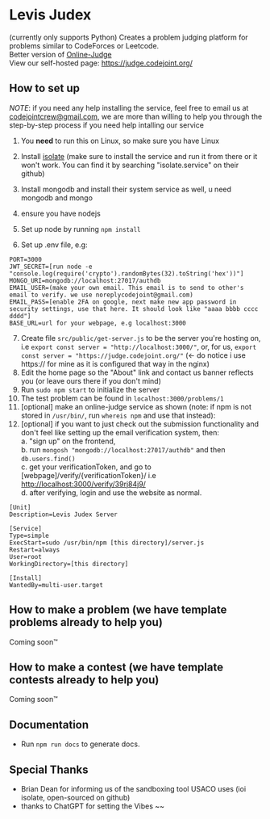 # Levis Judex

(currently only supports Python) Creates a problem judging platform for problems similar to CodeForces or Leetcode. \
Better version of [Online-Judge](https://github.com/VinkentLi/Online-Judge) \
View our self-hosted page: <https://judge.codejoint.org/>

## How to set up

*NOTE*:  if you need any help installing the service, feel free to email us at <codejointcrew@gmail.com>, we are more than willing to help you through the step-by-step process if you need help intalling our service

1. You **need** to run this on Linux, so make sure you have Linux

2. Install [isolate](https://github.com/ioi/isolate) (make sure to install the service and run it from there or it won't work. You can find it by searching "isolate.service" on their github)
3. Install mongodb and install their system service as well, u need mongodb and mongo
4. ensure you have nodejs
5. Set up node by running `npm install`
6. Set up .env file, e.g:

```dotenv
PORT=3000
JWT_SECRET=[run node -e "console.log(require('crypto').randomBytes(32).toString('hex'))"]
MONGO_URI=mongodb://localhost:27017/authdb
EMAIL_USER=(make your own email. This email is to send to other's email to verify. we use noreplycodejoint@gmail.com)
EMAIL_PASS=[enable 2FA on google, next make new app password in security settings, use that here. It should look like "aaaa bbbb cccc dddd"]
BASE_URL=url for your webpage, e.g localhost:3000
```

7. Create file `src/public/get-server.js` to be the server you're hosting on, i.e
   `export const server = "http://localhost:3000/"`, or, for us, `export const server = "https://judge.codejoint.org/"` (<- do notice i use https:// for mine as it is configured that way in the nginx)
8. Edit the home page so the "About" link and contact us banner reflects you (or leave ours there if you don't mind)
9. Run `sudo npm start` to initialize the server
10. The test problem can be found in `localhost:3000/problems/1`
11. [optional] make an online-judge service as shown (note: if npm is not stored in `/usr/bin/`, run `whereis npm` and use that instead):
12. [optional] if you want to just check out the submission functionality and don't feel like setting up the email verification system, then:  
    a. "sign up" on the frontend,  
    b. run `mongosh "mongodb://localhost:27017/authdb"` and then `db.users.find()`  
    c. get your verificationToken, and go to [webpage]/verify/{verificationToken}/ i.e <http://localhost:3000/verify/39rj84j9/>  
    d. after verifying, login and use the website as normal.  

```
[Unit]
Description=Levis Judex Server

[Service]
Type=simple
ExecStart=sudo /usr/bin/npm [this directory]/server.js
Restart=always
User=root
WorkingDirectory=[this directory]

[Install]
WantedBy=multi-user.target
```

## How to make a problem (we have template problems already to help you)

Coming soon™
<!-- *NOTE*:  DO NOT, and I mean DO. NOT. put whitespace into problem names, use underscores as they are automatically converted to whitespace in the problemlist.
1. Add a folder to the `problems` folder
2. copy and paste the `index.html` and `script.js` files from the `test` folder into that folder
3. Modify `index.html` to change the problem statement  
4. For each testcase, **name them in this format**: `[testcaseNumber].in` for input, `[testcaseNumber].out` for output. testcaseNumber is one-indexed -->
## How to make a contest (we have template contests already to help you)

Coming soon™
<!-- *NOTE*:  same thing as problems, DO NOT use whitespace when naming anything.
1. Add a folder to `contests` folder
2. Add `index.html` file and `getContestTime.mjs` file.
3. Add problems in the same format as adding problems, but instead add into contest folder. -->
## Documentation

- Run `npm run docs` to generate docs.

## Special Thanks

- Brian Dean for informing us of the sandboxing tool USACO uses (ioi isolate, open-sourced on github)
- thanks to ChatGPT for setting the Vibes ~~
